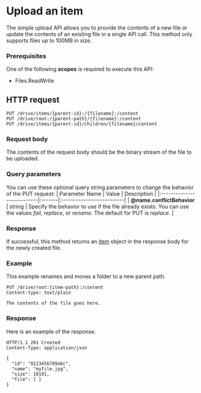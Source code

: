 # Upload an item

The simple upload API allows you to provide the contents of a new file or update the contents of an existing file in a single API call. This method only supports files up to 100MB in size.

### Prerequisites
One of the following **scopes** is required to execute this API: 

  * Files.ReadWrite

## HTTP request
<!-- { "blockType": "ignored" } -->
```http
PUT /drive/items/{parent-id}:/{filename}:/content
PUT /drive/root:/{parent-path}/{filename}:/content
PUT /drive/items/{parent-id}/children/{filename}/content
```

### Request body
The contents of the request body should be the binary stream of the file to be uploaded.

### Query parameters
You can use these optional query string parameters to change the behavior of the PUT request:
| Parameter Name             | Value  | Description    |
|:---------------------------|:-------|:--------------------------|
| **@name.conflictBehavior** | string | Specify the behavior to use if the file already exists. You can use the values *fail*, *replace*, or *rename*. The default for PUT is *replace*. |

### Response
If successful, this method returns an [item](../resources/driveitem.md) object in the response body for the newly created file.
### Example
This example renames and moves a folder to a new parent path.
<!-- {
  "blockType": "request",
  "name": "upload_item"
}-->
```http
PUT /drive/root:{item-path}:/content
Content-type: text/plain

The contents of the file goes here.
```

### Response
Here is an example of the response.
<!-- {
  "blockType": "response",
  "truncated": false,
  "@odata.type": "microsoft.graph.item"
} -->
```http
HTTP/1.1 201 Created
Content-Type: application/json

{
  "id": "0123456789abc",
  "name": "myfile.jpg",
  "size": 10191,
  "file": { }
}
```

<!-- uuid: 8fcb5dbc-d5aa-4681-8e31-b001d5168d79
2015-10-25 14:57:30 UTC -->
<!-- {
  "type": "#page.annotation",
  "description": "Upload item",
  "keywords": "",
  "section": "documentation",
  "tocPath": ""
}-->
